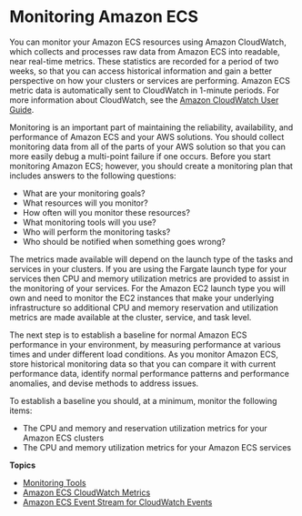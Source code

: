# Monitoring Amazon ECS<a name="ecs_monitoring"></a>

You can monitor your Amazon ECS resources using Amazon CloudWatch, which collects and processes raw data from Amazon ECS into readable, near real\-time metrics\. These statistics are recorded for a period of two weeks, so that you can access historical information and gain a better perspective on how your clusters or services are performing\. Amazon ECS metric data is automatically sent to CloudWatch in 1\-minute periods\. For more information about CloudWatch, see the [Amazon CloudWatch User Guide](https://docs.aws.amazon.com/AmazonCloudWatch/latest/monitoring/)\.

Monitoring is an important part of maintaining the reliability, availability, and performance of Amazon ECS and your AWS solutions\. You should collect monitoring data from all of the parts of your AWS solution so that you can more easily debug a multi\-point failure if one occurs\. Before you start monitoring Amazon ECS; however, you should create a monitoring plan that includes answers to the following questions:
+ What are your monitoring goals?
+ What resources will you monitor?
+ How often will you monitor these resources?
+ What monitoring tools will you use?
+ Who will perform the monitoring tasks?
+ Who should be notified when something goes wrong?

The metrics made available will depend on the launch type of the tasks and services in your clusters\. If you are using the Fargate launch type for your services then CPU and memory utilization metrics are provided to assist in the monitoring of your services\. For the Amazon EC2 launch type you will own and need to monitor the EC2 instances that make your underlying infrastructure so additional CPU and memory reservation and utilization metrics are made available at the cluster, service, and task level\.

The next step is to establish a baseline for normal Amazon ECS performance in your environment, by measuring performance at various times and under different load conditions\. As you monitor Amazon ECS, store historical monitoring data so that you can compare it with current performance data, identify normal performance patterns and performance anomalies, and devise methods to address issues\.

To establish a baseline you should, at a minimum, monitor the following items:
+ The CPU and memory and reservation utilization metrics for your Amazon ECS clusters
+ The CPU and memory utilization metrics for your Amazon ECS services

**Topics**
+ [Monitoring Tools](monitoring-automated-manual.md)
+ [Amazon ECS CloudWatch Metrics](cloudwatch-metrics.md)
+ [Amazon ECS Event Stream for CloudWatch Events](cloudwatch_event_stream.md)